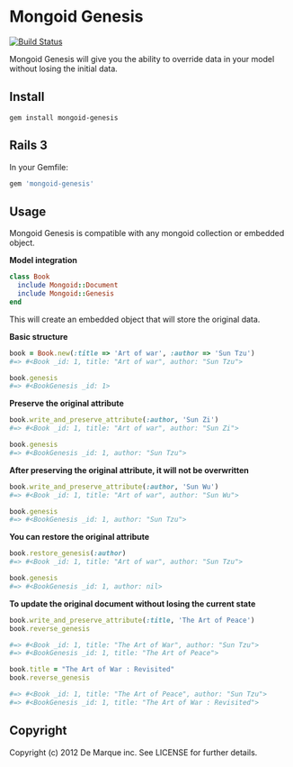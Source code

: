 Mongoid Genesis
===============

[![Build Status](https://secure.travis-ci.org/demarque/mongoid-genesis.png?branch=master)](http://travis-ci.org/demarque/mongoid-genesis)

Mongoid Genesis will give you the ability to override data in your model
without losing the initial data.

Install
-------

```
gem install mongoid-genesis
```

Rails 3
-------

In your Gemfile:

```ruby
gem 'mongoid-genesis'
```

Usage
-----

Mongoid Genesis is compatible with any mongoid collection or embedded object.


**Model integration**

```ruby
class Book
  include Mongoid::Document
  include Mongoid::Genesis
end
```

This will create an embedded object that will store the original data.

**Basic structure**

```ruby
book = Book.new(:title => 'Art of war', :author => 'Sun Tzu')
#=> #<Book _id: 1, title: "Art of war", author: "Sun Tzu">

book.genesis
#=> #<BookGenesis _id: 1>
```

**Preserve the original attribute**

```ruby
book.write_and_preserve_attribute(:author, 'Sun Zi')
#=> #<Book _id: 1, title: "Art of war", author: "Sun Zi">

book.genesis
#=> #<BookGenesis _id: 1, author: "Sun Tzu">
```

**After preserving the original attribute, it will not be overwritten**

```ruby
book.write_and_preserve_attribute(:author, 'Sun Wu')
#=> #<Book _id: 1, title: "Art of war", author: "Sun Wu">

book.genesis
#=> #<BookGenesis _id: 1, author: "Sun Tzu">
```

**You can restore the original attribute**

```ruby
book.restore_genesis(:author)
#=> #<Book _id: 1, title: "Art of war", author: "Sun Tzu">

book.genesis
#=> #<BookGenesis _id: 1, author: nil>
```

**To update the original document without losing the current state**

```ruby
book.write_and_preserve_attribute(:title, 'The Art of Peace')
book.reverse_genesis

#=> #<Book _id: 1, title: "The Art of War", author: "Sun Tzu">
#=> #<BookGenesis _id: 1, title: "The Art of Peace">

book.title = "The Art of War : Revisited"
book.reverse_genesis

#=> #<Book _id: 1, title: "The Art of Peace", author: "Sun Tzu">
#=> #<BookGenesis _id: 1, title: "The Art of War : Revisited">
```

Copyright
---------

Copyright (c) 2012 De Marque inc. See LICENSE for further details.
